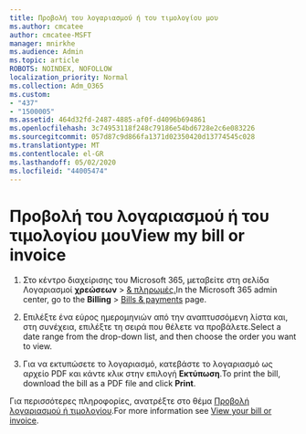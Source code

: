 ```yaml
---
title: Προβολή του λογαριασμού ή του τιμολογίου μου
ms.author: cmcatee
author: cmcatee-MSFT
manager: mnirkhe
ms.audience: Admin
ms.topic: article
ROBOTS: NOINDEX, NOFOLLOW
localization_priority: Normal
ms.collection: Adm_O365
ms.custom:
- "437"
- "1500005"
ms.assetid: 464d32fd-2487-4885-af0f-d4096b694861
ms.openlocfilehash: 3c74953118f248c79186e54bd6728e2c6e083226
ms.sourcegitcommit: 057d87c9d866fa1371d02350420d13774545c028
ms.translationtype: MT
ms.contentlocale: el-GR
ms.lasthandoff: 05/02/2020
ms.locfileid: "44005474"
---
```

# <a name="view-my-bill-or-invoice"></a><span data-ttu-id="27b71-102">Προβολή του λογαριασμού ή του τιμολογίου μου</span><span class="sxs-lookup"><span data-stu-id="27b71-102">View my bill or invoice</span></span>

1. <span data-ttu-id="27b71-103">Στο κέντρο διαχείρισης του Microsoft 365, μεταβείτε στη σελίδα Λογαριασμοί **χρεώσεων** \> [& πληρωμές.](https://go.microsoft.com/fwlink/p/?linkid=848039)</span><span class="sxs-lookup"><span data-stu-id="27b71-103">In the Microsoft 365 admin center, go to the **Billing** \> [Bills & payments](https://go.microsoft.com/fwlink/p/?linkid=848039) page.</span></span>

2. <span data-ttu-id="27b71-104">Επιλέξτε ένα εύρος ημερομηνιών από την αναπτυσσόμενη λίστα και, στη συνέχεια, επιλέξτε τη σειρά που θέλετε να προβάλετε.</span><span class="sxs-lookup"><span data-stu-id="27b71-104">Select a date range from the drop-down list, and then choose the order you want to view.</span></span>

3. <span data-ttu-id="27b71-105">Για να εκτυπώσετε το λογαριασμό, κατεβάστε το λογαριασμό ως αρχείο PDF και κάντε κλικ στην επιλογή **Εκτύπωση**.</span><span class="sxs-lookup"><span data-stu-id="27b71-105">To print the bill, download the bill as a PDF file and click **Print**.</span></span>

<span data-ttu-id="27b71-106">Για περισσότερες πληροφορίες, ανατρέξτε στο θέμα [Προβολή λογαριασμού ή τιμολογίου](https://docs.microsoft.com/office365/admin/subscriptions-and-billing/view-your-bill-or-invoice).</span><span class="sxs-lookup"><span data-stu-id="27b71-106">For more information see [View your bill or invoice](https://docs.microsoft.com/office365/admin/subscriptions-and-billing/view-your-bill-or-invoice).</span></span>
